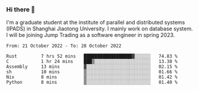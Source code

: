 ### Hi there 👋

I'm a graduate student at the institute of parallel and distributed systems (IPADS) in Shanghai Jiaotong University. I mainly work on database system. I will be joining Jump Trading as a software engineer in spring 2023.

<!--START_SECTION:waka-->

```text
From: 21 October 2022 - To: 28 October 2022

Rust         7 hrs 52 mins   ██████████████████▓░░░░░░   74.83 %
C            1 hr 24 mins    ███▒░░░░░░░░░░░░░░░░░░░░░   13.38 %
Assembly     13 mins         ▓░░░░░░░░░░░░░░░░░░░░░░░░   02.15 %
sh           10 mins         ▒░░░░░░░░░░░░░░░░░░░░░░░░   01.66 %
Nix          8 mins          ▒░░░░░░░░░░░░░░░░░░░░░░░░   01.42 %
Python       8 mins          ▒░░░░░░░░░░░░░░░░░░░░░░░░   01.40 %
```

<!--END_SECTION:waka-->

<!--
**yqmmm/yqmmm** is a ✨ _special_ ✨ repository because its `README.md` (this file) appears on your GitHub profile.

Here are some ideas to get you started:

- 🔭 I’m currently working on ...
- 🌱 I’m currently learning ...
- 👯 I’m looking to collaborate on ...
- 🤔 I’m looking for help with ...
- 💬 Ask me about ...
- 📫 How to reach me: ...
- 😄 Pronouns: ...
- ⚡ Fun fact: ...
-->
